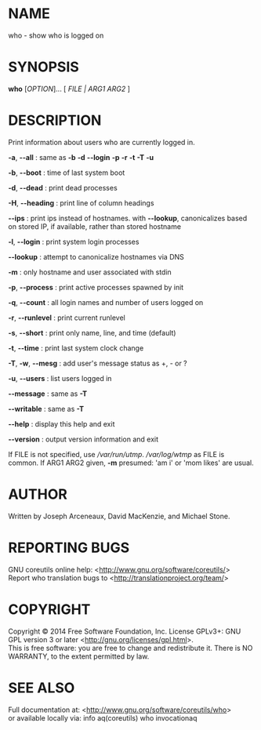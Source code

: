NAME
====

who - show who is logged on

SYNOPSIS
========

**who** [*OPTION*]... [ *FILE | ARG1 ARG2* ]

DESCRIPTION
===========

Print information about users who are currently logged in.

**-a**, **--all**
:   same as **-b** **-d** **--login** **-p** **-r** **-t** **-T** **-u**

**-b**, **--boot**
:   time of last system boot

**-d**, **--dead**
:   print dead processes

**-H**, **--heading**
:   print line of column headings

**--ips**
:   print ips instead of hostnames. with **--lookup**, canonicalizes based on stored IP, if available, rather than stored hostname

**-l**, **--login**
:   print system login processes

**--lookup**
:   attempt to canonicalize hostnames via DNS

**-m**
:   only hostname and user associated with stdin

**-p**, **--process**
:   print active processes spawned by init

**-q**, **--count**
:   all login names and number of users logged on

**-r**, **--runlevel**
:   print current runlevel

**-s**, **--short**
:   print only name, line, and time (default)

**-t**, **--time**
:   print last system clock change

**-T**, **-w**, **--mesg**
:   add user's message status as +, - or ?

**-u**, **--users**
:   list users logged in

**--message**
:   same as **-T**

**--writable**
:   same as **-T**

**--help**
:   display this help and exit

**--version**
:   output version information and exit

If FILE is not specified, use */var/run/utmp*. */var/log/wtmp* as FILE is common. If ARG1 ARG2 given, **-m** presumed: 'am i' or 'mom likes' are usual.

AUTHOR
======

Written by Joseph Arceneaux, David MacKenzie, and Michael Stone.

REPORTING BUGS
==============

GNU coreutils online help: \<<http://www.gnu.org/software/coreutils/>\>\
 Report who translation bugs to \<<http://translationproject.org/team/>\>

COPYRIGHT
=========

Copyright © 2014 Free Software Foundation, Inc. License GPLv3+: GNU GPL version 3 or later \<<http://gnu.org/licenses/gpl.html>\>.\
 This is free software: you are free to change and redistribute it. There is NO WARRANTY, to the extent permitted by law.

SEE ALSO
========

Full documentation at: \<<http://www.gnu.org/software/coreutils/who>\>\
 or available locally via: info aq(coreutils) who invocationaq
